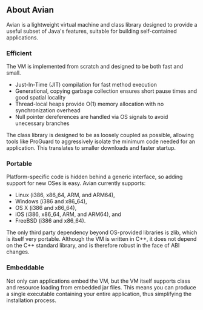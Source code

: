 ## About Avian

Avian is a lightweight virtual machine and class library designed to provide a
useful subset of Java's features, suitable for building self-contained
applications.

### Efficient

The VM is implemented from scratch and designed to be both fast and small.

* Just-In-Time (JIT) compilation for fast method execution
* Generational, copying garbage collection ensures short pause times and good spatial locality
* Thread-local heaps provide O(1) memory allocation with no synchronization overhead
* Null pointer dereferences are handled via OS signals to avoid unecessary branches

The class library is designed to be as loosely coupled as possible, allowing tools like ProGuard to aggressively isolate the minimum code needed for an application. This translates to smaller downloads and faster startup.

### Portable

Platform-specific code is hidden behind a generic interface, so adding support
for new OSes is easy. Avian currently supports:

* Linux (i386, x86_64, ARM, and ARM64),
* Windows (i386 and x86_64),
* OS X (i386 and x86_64),
* iOS (i386, x86_64, ARM, and ARM64), and
* FreeBSD (i386 and x86_64).

The only third party dependency beyond OS-provided libraries is zlib, which is
itself very portable. Although the VM is written in C++, it does not depend on
the C++ standard library, and is therefore robust in the face of ABI changes.

### Embeddable

Not only can applications embed the VM, but the VM itself supports class and
resource loading from embedded jar files. This means you can produce a single
executable containing your entire application, thus simplifying the installation
process.
